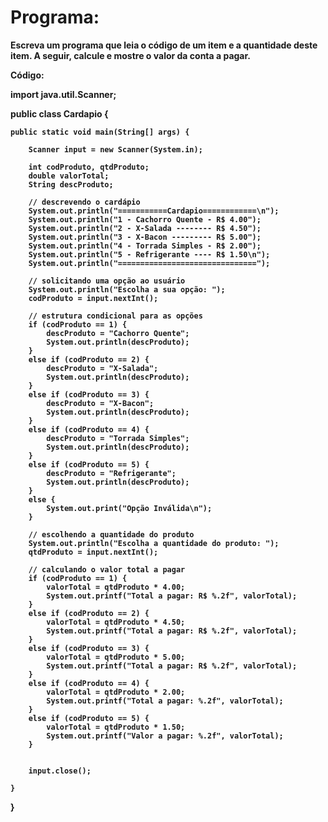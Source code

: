 <h1>Programa:</h1>

<b>Escreva um programa que leia o código de um item e a quantidade deste item. A 
seguir, calcule e mostre o valor da conta a pagar.<b/>

<b>Código:<b/>

import java.util.Scanner;

public class Cardapio {

	public static void main(String[] args) {
		
		Scanner input = new Scanner(System.in);
		
		int codProduto, qtdProduto;
		double valorTotal;
		String descProduto;
		
		// descrevendo o cardápio
		System.out.println("===========Cardapio============\n");
		System.out.println("1 - Cachorro Quente - R$ 4.00");
		System.out.println("2 - X-Salada -------- R$ 4.50");
		System.out.println("3 - X-Bacon --------- R$ 5.00");
		System.out.println("4 - Torrada Simples - R$ 2.00");
		System.out.println("5 - Refrigerante ---- R$ 1.50\n");
		System.out.println("===============================");
		
		// solicitando uma opção ao usuário
		System.out.println("Escolha a sua opção: ");
		codProduto = input.nextInt();
		
		// estrutura condicional para as opções
		if (codProduto == 1) {
			descProduto = "Cachorro Quente";
			System.out.println(descProduto);
		}
		else if (codProduto == 2) {
			descProduto = "X-Salada";
			System.out.println(descProduto);
		}
		else if (codProduto == 3) {
			descProduto = "X-Bacon";
			System.out.println(descProduto);
		}
		else if (codProduto == 4) {
			descProduto = "Torrada Simples";
			System.out.println(descProduto);
		}
		else if (codProduto == 5) {
			descProduto = "Refrigerante";
			System.out.println(descProduto);
		}
		else {
			System.out.print("Opção Inválida\n");
		}
		
		// escolhendo a quantidade do produto
		System.out.println("Escolha a quantidade do produto: ");
		qtdProduto = input.nextInt();
		
		// calculando o valor total a pagar
		if (codProduto == 1) {
			valorTotal = qtdProduto * 4.00;
			System.out.printf("Total a pagar: R$ %.2f", valorTotal);
		}
		else if (codProduto == 2) {
			valorTotal = qtdProduto * 4.50;
			System.out.printf("Total a pagar: R$ %.2f", valorTotal);
		}
		else if (codProduto == 3) {
			valorTotal = qtdProduto * 5.00;
			System.out.printf("Total a pagar: R$ %.2f", valorTotal);
		}
		else if (codProduto == 4) {
			valorTotal = qtdProduto * 2.00;
			System.out.printf("Total a pagar: %.2f", valorTotal);
		}
		else if (codProduto == 5) {
			valorTotal = qtdProduto * 1.50;
			System.out.printf("Valor a pagar: %.2f", valorTotal);
		}
		
		
		input.close();

	}

}
